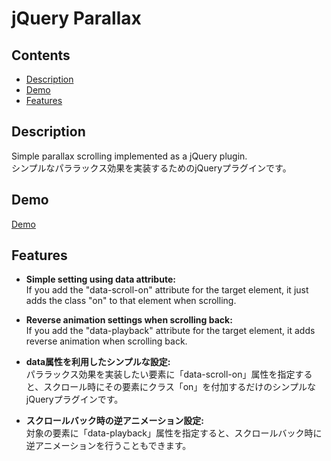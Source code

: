 # jQuery Parallax
 
## Contents

- [Description](#Description)
- [Demo](#Demo)
- [Features](#Features)

## Description

Simple parallax scrolling implemented as a jQuery plugin.  
シンプルなパララックス効果を実装するためのjQueryプラグインです。


## Demo

[Demo](https://wanakijiji.github.io/parallax/examples/)

## Features

- **Simple setting using data attribute:**  
  If you add the "data-scroll-on" attribute for the target element, it just adds the class "on" to that element when scrolling.  

- **Reverse animation settings when scrolling back:**  
  If you add the "data-playback" attribute for the target element, it adds reverse animation when scrolling back.
  
  
- **data属性を利用したシンプルな設定:**  
  パララックス効果を実装したい要素に「data-scroll-on」属性を指定すると、スクロール時にその要素にクラス「on」を付加するだけのシンプルなjQueryプラグインです。  
  
- **スクロールバック時の逆アニメーション設定:**    
  対象の要素に「data-playback」属性を指定すると、スクロールバック時に逆アニメーションを行うこともできます。
  